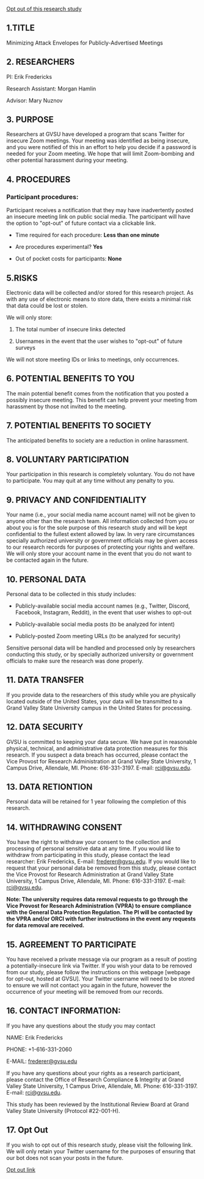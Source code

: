 [Opt out of this research study](#opt-out)

## 1.TITLE

Minimizing Attack Envelopes for Publicly-Advertised Meetings

## 2. RESEARCHERS

PI: Erik Fredericks

Research Assistant: Morgan Hamlin

Advisor: Mary Nuznov

## 3. PURPOSE

Researchers at GVSU have developed a program that scans Twitter for insecure Zoom meetings.  Your meeting was identified as being insecure, and you were notified of this in an effort to help you decide if a password is needed for your Zoom meeting.  We hope that will limit Zoom-bombing and other potential harassment during your meeting.

## 4. PROCEDURES

### Participant procedures:		

Participant receives a notification that they may have inadvertently posted an insecure meeting link on public social media.  The participant will have the option to "opt-out" of future contact via a clickable link.

* Time required for each procedure: **Less than one minute**

*	Are procedures experimental? **Yes**

* Out of pocket costs for participants: **None**

## 5.RISKS 

Electronic data will be collected and/or stored for this research project. As with any use of electronic means to store data, there exists a minimal risk that data could be lost or stolen.

We will only store:

1. The total number of insecure links detected

2. Usernames in the event that the user wishes to "opt-out" of future surveys

We will not store meeting IDs or links to meetings, only occurrences.

## 6. POTENTIAL BENEFITS TO YOU 

The main potential benefit comes from the notification that you posted a possibly insecure meeting.  This benefit can help prevent your meeting from harassment by those not invited to the meeting.

## 7. POTENTIAL BENEFITS TO SOCIETY

The anticipated benefits to society are a reduction in online harassment.

## 8. VOLUNTARY PARTICIPATION 
  
Your participation in this research is completely voluntary. You do not have to participate. You may quit at any time without any penalty to you. 

## 9. PRIVACY AND CONFIDENTIALITY
  
Your name (i.e., your social media name account name) will not be given to anyone other than the research team.  All information collected from you or about you is for the sole purpose of this research study and will be kept confidential to the fullest extent allowed by law. In very rare circumstances specially authorized university or government officials may be given access to our research records for purposes of protecting your rights and welfare.  We will only store your account name in the event that you do not want to be contacted again in the future.

## 10. PERSONAL DATA

Personal data to be collected in this study includes:

* Publicly-available social media account names (e.g., Twitter, Discord, Facebook, Instagram, Reddit), in the event that user wishes to opt-out

* Publicly-available social media posts (to be analyzed for intent)

* Publicly-posted Zoom meeting URLs (to be analyzed for security)

Sensitive personal data will be handled and processed only by researchers conducting this study, or by specially authorized university or government officials to make sure the research was done properly.

## 11. DATA TRANSFER

If you provide data to the researchers of this study while you are physically located outside of the United States, your data will be transmitted to a Grand Valley State University campus in the United States for processing.

## 12. DATA SECURITY

GVSU is committed to keeping your data secure. We have put in reasonable physical, technical, and administrative data protection measures for this research. If you suspect a data breach has occurred, please contact the Vice Provost for Research Administration at Grand Valley State University, 1 Campus Drive, Allendale, MI. Phone: 616-331-3197. E-mail: rci@gvsu.edu.

## 13. DATA RETIONTION

Personal data will be retained for 1 year following the completion of this research.

## 14. WITHDRAWING CONSENT 

You have the right to withdraw your consent to the collection and processing of personal sensitive data at any time. If you would like to withdraw from participating in this study, please contact the lead researcher: Erik Fredericks, E-mail: frederer@gvsu.edu. If you would like to request that your personal data be removed from this study, please contact the Vice Provost for Research Administration at Grand Valley State University, 1 Campus Drive, Allendale, MI. Phone: 616-331-3197. E-mail: [rci@gvsu.edu](rci@gvsu.edu).

**Note: The university requires data removal requests to go through the Vice Provost for Research Administration (VPRA) to ensure compliance with the General Data Protection Regulation. The PI will be contacted by the VPRA and/or ORCI with further instructions in the event any requests for data removal are received.**

## 15. AGREEMENT TO PARTICIPATE

You have received a private message via our program as a result of posting a potentially-insecure link via Twitter.  If you wish your data to be removed from our study, please follow the instructions on this webpage [webpage for opt-out, hosted at GVSU].  Your Twitter username will need to be stored to ensure we will not contact you again in the future, however the occurrence of your meeting will be removed from our records.

## 16. CONTACT INFORMATION: 

If you have any questions about the study you may contact

NAME: Erik Fredericks

PHONE: +1-616-331-2060

E-MAIL: frederer@gvsu.edu 	

If you have any questions about your rights as a research participant, please contact the Office of Research Compliance & Integrity at Grand Valley State University, 1 Campus Drive, Allendale, MI. Phone: 616-331-3197. E-mail: [rci@gvsu.edu](rci@gvsu.edu).

This study has been reviewed by the Institutional Review Board at Grand Valley State University (Protocol #22-001-H).

## 17. Opt Out

If you wish to opt out of this research study, please visit the following link.  We will only retain your Twitter username for the purposes of ensuring that our bot does not scan your posts in the future.

[Opt out link](https://forms.office.com/Pages/ResponsePage.aspx?id=6c-lt57zhkKHenpCYBFGVMq-hnnReA5Epq414b_ME61UOExXSUJNTUtXR1VNRzFWSjJPV0IwSlE0Ui4u)
